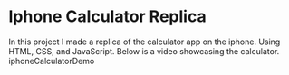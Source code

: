 # Iphone Calculator Replica
In this project I made a replica of the calculator app on the iphone. Using HTML, CSS, and JavaScript. Below is a video showcasing the calculator.
iphoneCalculatorDemo
